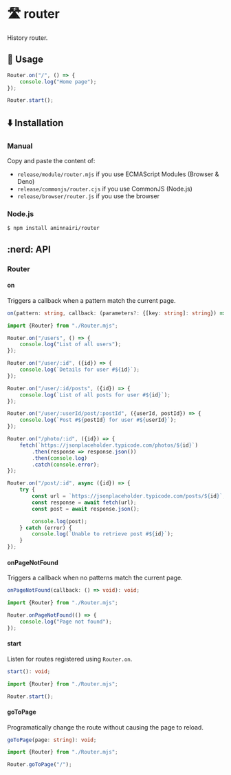 # :motorway: router

History router.

## :thinking: Usage

```javascript
Router.on("/", () => {
    console.log("Home page");
});

Router.start();
```

## :arrow_down: Installation

### Manual

Copy and paste the content of:
- `release/module/router.mjs` if you use ECMAScript Modules (Browser & Deno)
- `release/commonjs/router.cjs` if you use CommonJS (Node.js)
- `release/browser/router.js` if you use the browser

### Node.js

```console
$ npm install aminnairi/router
```

## :nerd: API

### Router

#### on

Triggers a callback when a pattern match the current page.

```typescript
on(pattern: string, callback: (parameters?: {[key: string]: string}) => void): void;
```

```javascript
import {Router} from "./Router.mjs";

Router.on("/users", () => {
    console.log("List of all users");
});

Router.on("/user/:id", ({id}) => {
    console.log(`Details for user #${id}`);
});

Router.on("/user/:id/posts", ({id}) => {
    console.log(`List of all posts for user #${id}`);
});

Router.on("/user/:userId/post/:postId", ({userId, postId}) => {
    console.log(`Post #${postId} for user #${userId}`);
});

Router.on("/photo/:id", ({id}) => {
    fetch(`https://jsonplaceholder.typicode.com/photos/${id}`)
        .then(response => response.json())
        .then(console.log)
        .catch(console.error);
});

Router.on("/post/:id", async ({id}) => {
    try {
        const url = `https://jsonplaceholder.typicode.com/posts/${id}`;
        const response = await fetch(url);
        const post = await response.json();

        console.log(post);
    } catch (error) {
        console.log(`Unable to retrieve post #${id}`);
    }
});
```

#### onPageNotFound

Triggers a callback when no patterns match the current page.

```typescript
onPageNotFound(callback: () => void): void;
```

```javascript
import {Router} from "./Router.mjs";

Router.onPageNotFound(() => {
    console.log("Page not found");
});
```

#### start

Listen for routes registered using `Router.on`.

```typescript
start(): void;
```

```javascript
import {Router} from "./Router.mjs";

Router.start();
```

#### goToPage

Programatically change the route without causing the page to reload.

```typescript
goToPage(page: string): void;
```

```javascript
import {Router} from "./Router.mjs";

Router.goToPage("/");
```

